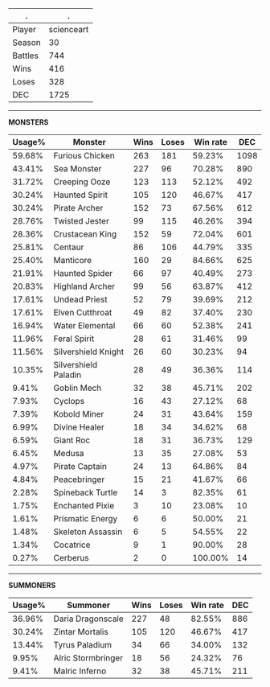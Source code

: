 .|.
|-|-
Player|scienceart
Season|30
Battles|744
Wins|416
Loses|328
DEC|1725

---
**MONSTERS**

Usage%|Monster|Wins|Loses|Win rate|DEC|
-|-|-|-|-|-|
59.68%|Furious Chicken|263|181|59.23%|1098|
43.41%|Sea Monster|227|96|70.28%|890|
31.72%|Creeping Ooze|123|113|52.12%|492|
30.24%|Haunted Spirit|105|120|46.67%|417|
30.24%|Pirate Archer|152|73|67.56%|612|
28.76%|Twisted Jester|99|115|46.26%|394|
28.36%|Crustacean King|152|59|72.04%|601|
25.81%|Centaur|86|106|44.79%|335|
25.40%|Manticore|160|29|84.66%|625|
21.91%|Haunted Spider|66|97|40.49%|273|
20.83%|Highland Archer|99|56|63.87%|412|
17.61%|Undead Priest|52|79|39.69%|212|
17.61%|Elven Cutthroat|49|82|37.40%|230|
16.94%|Water Elemental|66|60|52.38%|241|
11.96%|Feral Spirit|28|61|31.46%|99|
11.56%|Silvershield Knight|26|60|30.23%|94|
10.35%|Silvershield Paladin|28|49|36.36%|114|
9.41%|Goblin Mech|32|38|45.71%|202|
7.93%|Cyclops|16|43|27.12%|68|
7.39%|Kobold Miner|24|31|43.64%|159|
6.99%|Divine Healer|18|34|34.62%|68|
6.59%|Giant Roc|18|31|36.73%|129|
6.45%|Medusa|13|35|27.08%|53|
4.97%|Pirate Captain|24|13|64.86%|84|
4.84%|Peacebringer|15|21|41.67%|66|
2.28%|Spineback Turtle|14|3|82.35%|61|
1.75%|Enchanted Pixie|3|10|23.08%|10|
1.61%|Prismatic Energy|6|6|50.00%|21|
1.48%|Skeleton Assassin|6|5|54.55%|22|
1.34%|Cocatrice|9|1|90.00%|28|
0.27%|Cerberus|2|0|100.00%|14|

---
**SUMMONERS**

Usage%|Summoner|Wins|Loses|Win rate|DEC|
-|-|-|-|-|-|
36.96%|Daria Dragonscale|227|48|82.55%|886|
30.24%|Zintar Mortalis|105|120|46.67%|417|
13.44%|Tyrus Paladium|34|66|34.00%|132|
9.95%|Alric Stormbringer|18|56|24.32%|76|
9.41%|Malric Inferno|32|38|45.71%|211|
